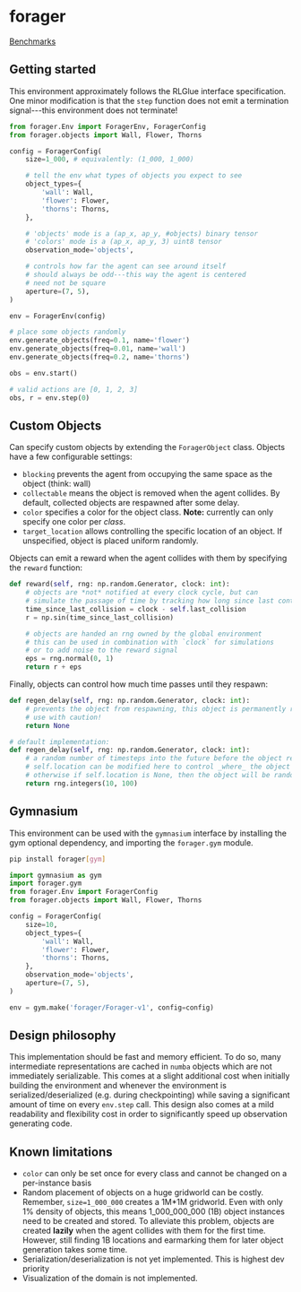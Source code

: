 # forager

[Benchmarks](https://andnp.github.io/forager/dev/bench/)

## Getting started

This environment approximately follows the RLGlue interface specification. One minor modification is that the `step` function does not emit a termination signal---this environment does not terminate!
```python
from forager.Env import ForagerEnv, ForagerConfig
from forager.objects import Wall, Flower, Thorns

config = ForagerConfig(
    size=1_000, # equivalently: (1_000, 1_000)

    # tell the env what types of objects you expect to see
    object_types={
        'wall': Wall,
        'flower': Flower,
        'thorns': Thorns,
    },

    # 'objects' mode is a (ap_x, ap_y, #objects) binary tensor
    # 'colors' mode is a (ap_x, ap_y, 3) uint8 tensor
    observation_mode='objects',

    # controls how far the agent can see around itself
    # should always be odd---this way the agent is centered
    # need not be square
    aperture=(7, 5),
)

env = ForagerEnv(config)

# place some objects randomly
env.generate_objects(freq=0.1, name='flower')
env.generate_objects(freq=0.01, name='wall')
env.generate_objects(freq=0.2, name='thorns')

obs = env.start()

# valid actions are [0, 1, 2, 3]
obs, r = env.step(0)
```

## Custom Objects
Can specify custom objects by extending the `ForagerObject` class.
Objects have a few configurable settings:
* `blocking` prevents the agent from occupying the same space as the object (think: wall)
* `collectable` means the object is removed when the agent collides. By default, collected objects are respawned after some delay.
* `color` specifies a color for the object class. **Note:** currently can only specify one color per _class_.
* `target_location` allows controlling the specific location of an object. If unspecified, object is placed uniform randomly.

Objects can emit a reward when the agent collides with them by specifying the `reward` function:
```python
def reward(self, rng: np.random.Generator, clock: int):
    # objects are *not* notified at every clock cycle, but can
    # simulate the passage of time by tracking how long since last contact
    time_since_last_collision = clock - self.last_collision
    r = np.sin(time_since_last_collision)

    # objects are handed an rng owned by the global environment
    # this can be used in combination with `clock` for simulations
    # or to add noise to the reward signal
    eps = rng.normal(0, 1)
    return r + eps
```

Finally, objects can control how much time passes until they respawn:
```python
def regen_delay(self, rng: np.random.Generator, clock: int):
    # prevents the object from respawning, this object is permanently removed changing the env forever
    # use with caution!
    return None

# default implementation:
def regen_delay(self, rng: np.random.Generator, clock: int):
    # a random number of timesteps into the future before the object reappears
    # self.location can be modified here to control _where_ the object reappears
    # otherwise if self.location is None, then the object will be randomly placed
    return rng.integers(10, 100)
```

## Gymnasium

This environment can be used with the `gymnasium` interface by installing
the gym optional dependency, and importing the `forager.gym` module.

```bash
pip install forager[gym]
```

```python
import gymnasium as gym
import forager.gym
from forager.Env import ForagerConfig
from forager.objects import Wall, Flower, Thorns

config = ForagerConfig(
    size=10,
    object_types={
        'wall': Wall,
        'flower': Flower,
        'thorns': Thorns,
    },
    observation_mode='objects',
    aperture=(7, 5),
)

env = gym.make('forager/Forager-v1', config=config)
```

## Design philosophy
This implementation should be fast and memory efficient. To do so, many intermediate representations are cached in `numba` objects which are not immediately serializable. This comes at a slight additional cost when initially building the environment and whenever the environment is serialized/deserialized (e.g. during checkpointing) while saving a significant amount of time on every `env.step` call. This design also comes at a mild readability and flexibility cost in order to significantly speed up observation generating code.

## Known limitations
* `color` can only be set once for every class and cannot be changed on a per-instance basis
* Random placement of objects on a huge gridworld can be costly. Remember, `size=1_000_000` creates a 1M*1M gridworld. Even with only 1% density of objects, this means 1_000_000_000 (1B) object instances need to be created and stored. To alleviate this problem, objects are created **lazily** when the agent collides with them for the first time. However, still finding 1B locations and earmarking them for later object generation takes some time.
* Serialization/deserialization is not yet implemented. This is highest dev priority
* Visualization of the domain is not implemented.
